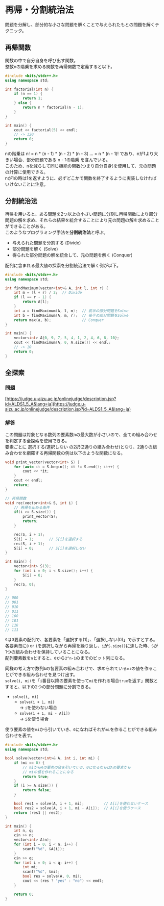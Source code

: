 # 再帰・分割統治法

問題を分解し、部分的な小さな問題を解くことで与えられたもとの問題を解くテクニック。  

## 再帰関数

関数の中で自分自身を呼び出す関数。  
整数nの階乗を求める関数を再帰関数で定義すると以下。  

```cpp
#include <bits/stdc++.h>
using namespace std;

int factorial(int n) {
    if (n == 1) {
        return 1;
    } else {
        return n * factorial(n - 1);
    }
}

int main() {
    cout << factorial(5) << endl;
    // -> 120
    return 0;
}
```

nの階乗は n! = n * (n - 1) * (n - 2) * (n - 3) ... = n * (n - 1)! であり、nが1より大きい場合、部分問題である n - 1の階乗 を含んでいる。  
このため、nを減らして同じ機能の関数(つまり自分自身)を使用して、元の問題の計算に使用できる。  
nが1の時は1を返すように、必ずどこかで関数を終了するように実装しなければいけないことに注意。

## 分割統治法

再帰を用いると、ある問題を2つ以上の小さい問題に分割し再帰関数により部分問題の解を求め、それらの結果を統合することにより元の問題の解を求めることができることがある。  
このようなプログラミング手法を**分割統治法**と呼ぶ。  

* 与えられた問題を分割する (Divide)
* 部分問題を解く (Solve)
* 得られた部分問題の解を統合して、元の問題を解く (Conquer)

配列に含まれる最大値の探索を分割統治法で解く例が以下。  

```cpp
#include <bits/stdc++.h>
using namespace std;

int findMaximum(vector<int>& A, int l, int r) {
    int m = (l + r) / 2;  // Divide
    if (l == r - 1) {
        return A[l];
    }
    int a = findMaximum(A, l, m);  // 前半の部分問題をSolve
    int b = findMaximum(A, m, r);  // 後半の部分問題をSolve
    return max(a, b);              // Conquer
}

int main() {
    vector<int> A{0, 9, 7, 5, 4, 1, 2, 4, 6, 8, 10};
    cout << findMaximum(A, 0, A.size()) << endl;
    // -> 10
    return 0;
}
```

## 全探索

### 問題

[https://judge.u-aizu.ac.jp/onlinejudge/description.jsp?id=ALDS1_5_A&lang=ja](https://judge.u-aizu.ac.jp/onlinejudge/description.jsp?id=ALDS1_5_A&lang=ja)

### 解答

この問題は対象となる数列の要素数nの最大数が小さいので、全ての組み合わせを判定する全探索を使用できる。  
要素ごとに 選択する/選択しない の2択(2通りの組み合わせ)となり、2通りの組み合わせを網羅する再帰関数の例は以下のような関数になる。  

```cpp
void print_vector(vector<int> S) {
    for (auto it = S.begin(); it != S.end(); it++) {
        cout << *it;
    }
    cout << endl;
    return;
}

// 再帰関数
void rec(vector<int>& S, int i) {
    // 再帰を止める条件
    if(i >= S.size()) {
        print_vector(S);
        return;
    }

    rec(S, i + 1);
    S[i] = 1;       // S[i]を選択する
    rec(S, i + 1);
    S[i] = 0;       // S[i]を選択しない
}

int main() {
    vector<int> S(3);
    for (int i = 0; i < S.size(); i++) {
        S[i] = 0;
    }
    rec(S, 0);
}

// 000
// 001
// 010
// 011
// 100
// 101
// 110
// 111
```

`S`は3要素の配列で、各要素を「選択する(1)」、「選択しない(0)」で示すとする。  
各要素毎に`0` or `1`を選択しながら再帰を繰り返し、`i`が`S.size()`に達した時、`S`が1つの組み合わせを保持していることになる。  
配列要素数を`n`とすると、`0`から`2^n-1`のまでのビット列になる。

同様の考え方で数列`A`の各要素の組み合わせで、求められている`mi`の値を作ることができる組み合わせを見つけ出す。  
`solve(i, mi)`を「`i`番目以降の要素を使って`mi`を作れる場合`true`を返す」関数とすると、以下の2つの部分問題に分割できる。  

* `solve(i, mi)`
  * `solve(i + 1, mi)`  
    → `i`を使わない場合
  * `solve(i + 1, mi - A[i])`  
    → `i`を使う場合

使う要素の値を`mi`から引いていき、`0`になればそれが`mi`を作ることができる組み合わせを表す。

``` cpp
#include <bits/stdc++.h>
using namespace std;

bool solve(vector<int>& A, int i, int mi) {
    if (mi == 0) {
        // miからAの要素の値を引いていき、0になるならばAの要素から
        // miの値を作れることになる
        return true;
    }
    if (i >= A.size()) {
        return false;
    }

    bool res1 = solve(A, i + 1, mi);         // A[i]を使わないケース
    bool res2 = solve(A, i + 1, mi - A[i]);  // A[i]を使うケース
    return (res1 || res2);
}

int main() {
    int n, q;
    cin >> n;
    vector<int> A(n);
    for (int i = 0; i < n; i++) {
        scanf("%d", &A[i]);
    }
    cin >> q;
    for (int i = 0; i < q; i++) {
        int mi;
        scanf("%d", &mi);
        bool res = solve(A, 0, mi);
        cout << (res ? "yes" : "no") << endl;
    }

    return 0;
}
```
